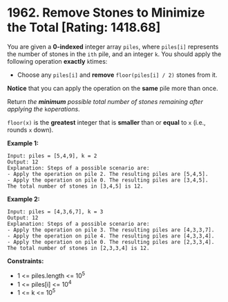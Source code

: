 # 1962. Remove Stones to Minimize the Total [Rating: 1418.68]

You are given a **0-indexed** integer array `piles`, where `piles[i]` represents the number of stones in the `ith` pile, and an integer `k`. You should apply the following operation **exactly** `k`times:

- Choose any `piles[i]` and **remove** `floor(piles[i] / 2)` stones from it.

**Notice** that you can apply the operation on the **same** pile more than once.

Return *the **minimum** possible total number of stones remaining after applying the* `k`*operations*.

`floor(x)` is the **greatest** integer that is **smaller** than or **equal** to `x` (i.e., rounds `x` down).

 

**Example 1:**

```
Input: piles = [5,4,9], k = 2
Output: 12
Explanation: Steps of a possible scenario are:
- Apply the operation on pile 2. The resulting piles are [5,4,5].
- Apply the operation on pile 0. The resulting piles are [3,4,5].
The total number of stones in [3,4,5] is 12.
```

**Example 2:**

```
Input: piles = [4,3,6,7], k = 3
Output: 12
Explanation: Steps of a possible scenario are:
- Apply the operation on pile 3. The resulting piles are [4,3,3,7].
- Apply the operation on pile 4. The resulting piles are [4,3,3,4].
- Apply the operation on pile 0. The resulting piles are [2,3,3,4].
The total number of stones in [2,3,3,4] is 12.
```

 

**Constraints:**

- 1 <= piles.length <= 10<sup>5</sup>
- 1 <= piles[i] <= 10<sup>4</sup>
- 1 <= k <= 10<sup>5</sup>